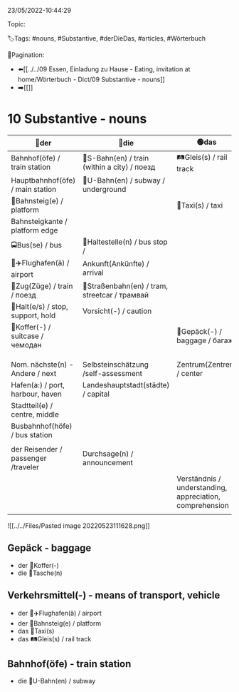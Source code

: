 23/05/2022-10:44:29

Topic:

🏷️Tags: #nouns, #Substantive, #derDieDas, #articles, #Wörterbuch

🧭Pagination:
- ⬅️[[../../09 Essen, Einladung zu Hause - Eating, invitation at home/Wörterbuch - Dict/09 Substantive - nouns]]
- ➡️[[]]

# 10 Substantive - nouns

| 🔵der                               | 🔴die                                         | 🟢das                                                    |
|-------------------------------------|-----------------------------------------------|----------------------------------------------------------|
| Bahnhof(öfe) / train station        | 🚝S-Bahn(en) / train (within a city) / поезд  | 🛤Gleis(s) / rail track                                  |
| Hauptbahnhof(öfe) / main station    | 🚫U-Bahn(en) / subway / underground           |                                                          |
| 🔳Bahnsteig(e) / platform           |                                               | 🚕Taxi(s) / taxi                                         |
| Bahnsteigkante / platform edge      |                                               |                                                          |
| 🚍Bus(se) / bus                     | 🚏Haltestelle(n) / bus stop /                 |                                                          |
| 🛫✈️Flughafen(ä) / airport          | Ankunft(Ankünfte) / arrival                          |                                                          |
| 🚉Zug(Züge) / train / поезд         | 🚊Straßenbahn(en) / tram, streetcar / трамвай |                                                          |
| 🛑Halt(e/s) / stop, support, hold   | Vorsicht(-) / caution                         |                                                          |
| 🧳Koffer(-) / suitcase / чемодан    |                                               | 🛄Gepäck(-) / baggage / багаж                            |
|                                     |                                               |                                                          |
|                                     |                                               |                                                          |
|                                     |                                               |                                                          |
| Nom. nächste(n) - Andere / next     | Selbsteinschätzung /self-assessment           | Zentrum(Zentren) / center                                |
| Hafen(a:) / port, harbour, haven    | Landeshauptstadt(städte) / capital            |                                                          |
| Stadtteil(e) / centre, middle       |                                               |                                                          |
| Busbahnhof(höfe) / bus station      |                                               |                                                          |
|                                     |                                               |                                                          |
| der Reisender / passenger /traveler | Durchsage(n) / announcement                   |                                                          |
|                                     |                                               | Verständnis / understanding, appreciation, comprehension |
|                                     |                                               |                                                          |

![[../../Files/Pasted image 20220523111628.png]]

## Gepäck - baggage

- der 👛Koffer(-)
- die 🧳Tasche(n)

## Verkehrsmittel(-) - means of transport, vehicle

- der 🛫✈️Flughafen(ä) / airport
- der 🔳Bahnsteig(e) / platform
- das 🚕Taxi(s)
- das 🛤Gleis(s) / rail track

## Bahnhof(öfe) - train station

- die 🚫U-Bahn(en) / subway

